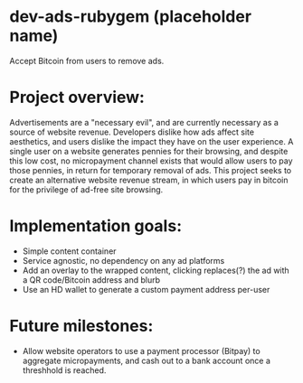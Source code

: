 dev-ads-rubygem (placeholder name)
===============

Accept Bitcoin from users to remove ads.


Project overview:
===============
Advertisements are a "necessary evil", and are currently necessary as a source of website revenue. Developers dislike how ads affect site aesthetics, and users dislike the impact they have on the user experience. A single user on a website generates pennies for their browsing, and despite this low cost, no micropayment channel exists that would allow users to pay those pennies, in return for temporary removal of ads. This project seeks to create an alternative website revenue stream, in which users pay in bitcoin for the privilege of ad-free site browsing.


Implementation goals:
================
 - Simple content container
 - Service agnostic, no dependency on any ad platforms
 - Add an overlay to the wrapped content, clicking replaces(?) the ad with a QR code/Bitcoin address and blurb
 - Use an HD wallet to generate a custom payment address per-user
 

Future milestones:
=================
 - Allow website operators to use a payment processor (Bitpay) to aggregate micropayments, and cash out to a bank account once a threshhold is reached.
